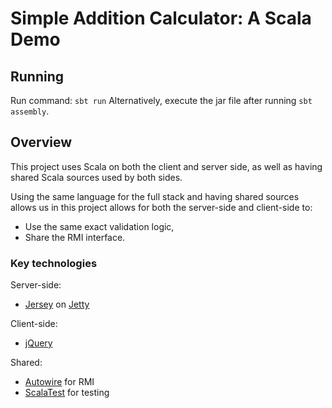 Simple Addition Calculator: A Scala Demo
==============================================================================

Running
------------------------------------------------------------------------------

Run command: `sbt run`
Alternatively, execute the jar file after running `sbt assembly`.

Overview
------------------------------------------------------------------------------

This project uses Scala on both the client and server side, as well as having
shared Scala sources used by both sides.

Using the same language for the full stack and having shared sources allows us
in this project allows for both the server-side and client-side to:
* Use the same exact validation logic,
* Share the RMI interface.

### Key technologies

Server-side:
* [Jersey](https://jersey.java.net/) on [Jetty](http://www.eclipse.org/jetty/)

Client-side:
* [jQuery](https://jquery.com/)

Shared:
* [Autowire](https://github.com/lihaoyi/autowire) for RMI
* [ScalaTest](http://www.scalatest.org/) for testing

